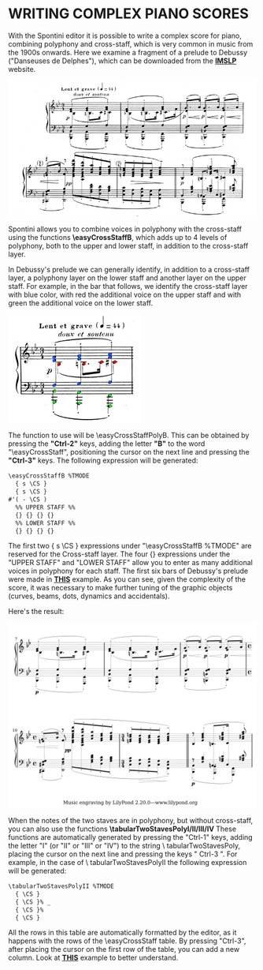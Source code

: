 # WRITING COMPLEX PIANO SCORES

With the Spontini editor it is possible to write a complex score for piano, combining polyphony and cross-staff, which is very common in music from the 1900s onwards.
Here we examine a fragment of a prelude to Debussy ("Danseuses de Delphes"), which can be downloaded from the **[IMSLP](https://imslp.org/wiki/Pr%C3%A9ludes%2C_Livre_1_(Debussy%2C_Claude))** website.

![img](debussy-frag-1.jpeg)

Spontini allows you to combine voices in polyphony with the cross-staff using the functions **\easyCrossStaffB**, which adds up to 4 levels of polyphony, both to the upper and lower staff, in addition to the cross-staff layer.

In Debussy's prelude we can generally identify, in addition to a cross-staff layer, a polyphony layer on the lower staff and another layer on the upper staff.
For example, in the bar that follows, we identify the cross-staff layer with blue color, with red the additional voice on the upper staff and with green the additional voice on the lower staff.

![img](debussy-frag-2.jpeg)

The function to use will be \easyCrossStaffPolyB. This can be obtained by pressing the **"Ctrl-2"** keys, adding the letter **"B"** to the word "\easyCrossStaff", positioning the cursor on the next line and pressing the **"Ctrl-3"** keys. The following expression will be generated:

```
\easyCrossStaffB %TMODE
  { s \CS }
  { s \CS }
#'( - \CS )
  %% UPPER STAFF %%
  {} {} {} {}
  %% LOWER STAFF %%
  {} {} {} {}
```
The first two { s \CS } expressions under "\easyCrossStaffB %TMODE" are reserved for the Cross-staff layer.
The four {} expressions under the "UPPER STAFF" and "LOWER STAFF" allow you to enter as many additional voices in polyphony for each staff.
The first six bars of Debussy's prelude were made in **[THIS](easy-cross-staff-example-4.ly)** example. As you can see, given the complexity of the score, it was necessary to make further tuning of the graphic objects (curves, beams, dots, dynamics and accidentals).

Here's the result:

![img](debussy-frag-3.png)

When the notes of the two staves are in polyphony, but without cross-staff, you can also use the functions **\tabularTwoStavesPolyI/II/III/IV**
These functions are automatically generated by pressing the "Ctrl-1" keys, adding the letter "I" (or "II" or "III" or "IV") to the string \ tabularTwoStavesPoly, placing the cursor on the next line and pressing the keys " Ctrl-3 ". For example, in the case of \ tabularTwoStavesPolyII the following expression will be generated:

```
\tabularTwoStavesPolyII %TMODE
  { \CS }
  { \CS }% _
  { \CS }%
  { \CS }
```

All the rows in this table are automatically formatted by the editor, as it happens with the rows of the \easyCrossStaff table. By pressing "Ctrl-3", after placing the cursor on the first row of the table, you can add a new column. Look at **[THIS](tabular-poly-example.ly)** example to better understand.
